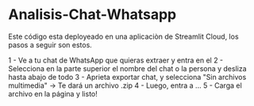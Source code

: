 # Analisis-Chat-Whatsapp
Este código esta deployeado en una aplicaciòn de Streamlit Cloud, los pasos a seguir son estos.

1 - Ve a tu chat de WhatsApp que quieras extraer y entra en el
2 - Selecciona en la parte superior el nombre del chat o la persona y desliza hasta abajo de todo
3 - Aprieta exportar chat, y selecciona "Sin archivos multimedia" -> Te dará un archivo .zip
4 - Luego, entra a ...
5 - Carga el archivo en la página y listo!
